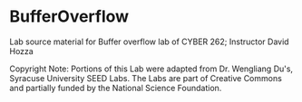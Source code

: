 # BufferOverflow
Lab source material for Buffer overflow lab of CYBER 262; Instructor David Hozza

Copyright Note: Portions of this Lab were adapted from Dr. Wengliang Du's, Syracuse University SEED Labs. The Labs are part of Creative Commons and partially funded by the National Science Foundation.
